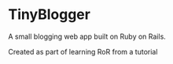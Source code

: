 # TinyBlogger

A small blogging web app built on Ruby on Rails.

Created as part of learning RoR from a tutorial
